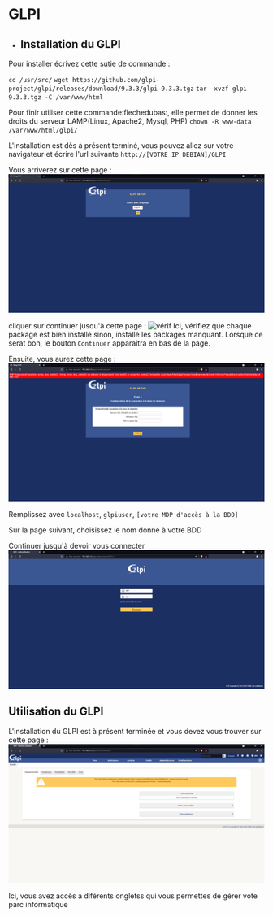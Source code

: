 # GLPI

- ## Installation du GLPI

Pour installer écrivez cette sutie de commande :

`cd /usr/src/`
`wget https://github.com/glpi-project/glpi/releases/download/9.3.3/glpi-9.3.3.tgz`
`tar -xvzf glpi-9.3.3.tgz -C /var/www/html`

Pour finir utiliser cette commande:flechedubas:, elle permet de donner les droits du serveur LAMP(Linux, Apache2, Mysql, PHP)
`chown -R www-data /var/www/html/glpi/`

L'installation est dès à présent terminé, vous pouvez allez sur votre navigateur et écrire l'url suivante `http://[VOTRE IP DEBIAN]/GLPI`

Vous arriverez sur cette page :
![langue](../screens/GLPI/Langue.png)

cliquer sur continuer jusqu'à cette page :
![vérif](../screens/GLPI/Vérif.png)
Ici, vérifiez que chaque package est bien installé sinon, installé les packages manquant.
Lorsque ce serat bon, le bouton ``Continuer`` apparaitra en bas de la page.

Ensuite, vous aurez cette page :
![COBDD](../screens/GLPI/ConfigurationConnexionBDD.png)

Remplissez avec `localhost`, `glpiuser`, `[votre MDP d'accès à la BDD]`

Sur la page suivant, choisissez le nom donné à votre BDD

Continuer jusqu'à devoir vous connecter
![connexion](../screens/GLPI/Connexion.png)

## Utilisation du GLPI

L'installation du GLPI est à présent terminée et vous devez vous trouver sur cette page :
![accueil](../screens/GLPI/Accueil.png)

Ici, vous avez accès a diférents ongletss qui vous permettes de gérer vote parc informatique
